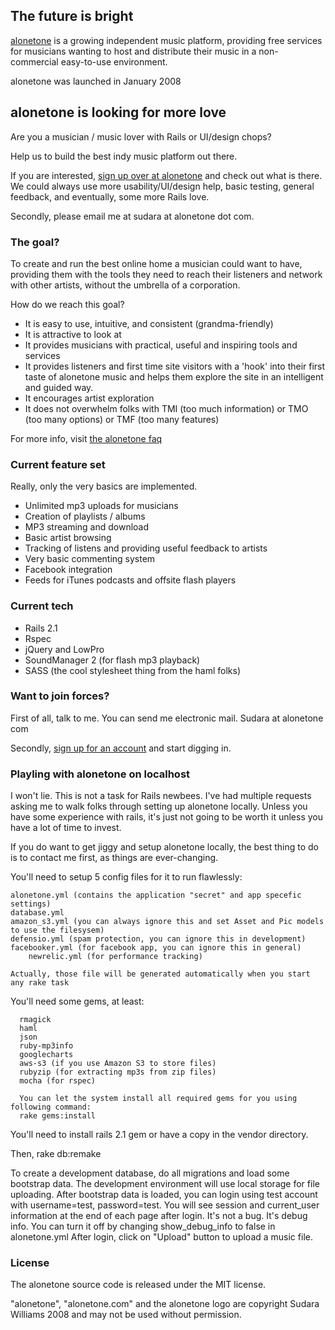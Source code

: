 ## The future is bright

[alonetone](http://alonetone.com) is a growing independent music platform, providing free services for musicians wanting to host and distribute their music in a non-commercial easy-to-use environment.

alonetone was launched in January 2008

## alonetone is looking for more love

Are you a musician / music lover with Rails or UI/design chops? 

Help us to build the best indy music platform out there.

If you are interested, [sign up over at alonetone](http://alonetone.com/signup) and check out what is there. We could always use more usability/UI/design help, basic testing, general feedback, and eventually, some more Rails love. 

Secondly, please email me at sudara at alonetone dot com.

### The goal?

To create and run the best online home a musician could want to have, providing them with the tools they need to reach their listeners and network with other artists, without the umbrella of a corporation.

How do we reach this goal?

* It is easy to use, intuitive, and consistent (grandma-friendly)
* It is attractive to look at 
* It provides musicians with practical, useful and inspiring tools and services
* It provides listeners and first time site visitors with a 'hook' into their first taste of alonetone music and helps them explore the site in an intelligent and guided way.
* It encourages artist exploration 
* It does not overwhelm folks with TMI (too much information) or TMO (too many options) or TMF (too many features)

For more info, visit [the alonetone faq](http://alonetone.com/about)


### Current feature set

Really, only the very basics are implemented.

* Unlimited mp3 uploads for musicians
* Creation of playlists / albums
* MP3 streaming and download
* Basic artist browsing
* Tracking of listens and providing useful feedback to artists
* Very basic commenting system
* Facebook integration
* Feeds for iTunes podcasts and offsite flash players

### Current tech

* Rails 2.1
* Rspec
* jQuery and LowPro
* SoundManager 2 (for flash mp3 playback)
* SASS (the cool stylesheet thing from the haml folks)

### Want to join forces?

First of all, talk to me. 
  You can send me electronic mail. Sudara at alonetone com

Secondly, [sign up for an account](http://alonetone.com) and start digging in.

### Playling with alonetone on localhost

I won't lie. This is not a task for Rails newbees. I've had multiple requests asking me to walk folks through setting up alonetone locally. Unless you have some experience with rails, it's just not going to be worth it unless you have a lot of time to invest.

If you do want to get jiggy and setup alonetone locally, the best thing to do is to contact me first, as things are ever-changing. 

You'll need to setup 5 config files for it to run flawlessly:

    alonetone.yml (contains the application "secret" and app specefic settings)
    database.yml
    amazon_s3.yml (you can always ignore this and set Asset and Pic models to use the filesysem)
    defensio.yml (spam protection, you can ignore this in development)
    facebooker.yml (for facebook app, you can ignore this in general)
		newrelic.yml (for performance tracking)

    Actually, those file will be generated automatically when you start any rake task

You'll need some gems, at least:

      rmagick
      haml
      json
      ruby-mp3info
      googlecharts
      aws-s3 (if you use Amazon S3 to store files)
      rubyzip (for extracting mp3s from zip files)
      mocha (for rspec)
      
      You can let the system install all required gems for you using following command:
      rake gems:install

You'll need to install rails 2.1 gem or have a copy in the vendor directory.

Then, 
      rake db:remake

To create a development database, do all migrations and load some bootstrap data.
The development environment will use local storage for file uploading.
After bootstrap data is loaded, you can login using test account with username=test, password=test.
You will see session and current_user information at the end of each page after login.
It's not a bug. It's debug info. You can turn it off by changing show_debug_info to false in alonetone.yml
After login, click on "Upload" button to upload a music file.

### License 

The alonetone source code is released under the MIT license. 

"alonetone", "alonetone.com" and the alonetone logo are copyright Sudara Williams 2008 and may not be used without permission.